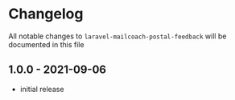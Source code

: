 # Changelog

All notable changes to `laravel-mailcoach-postal-feedback` will be documented in this file

## 1.0.0 - 2021-09-06

-   initial release
